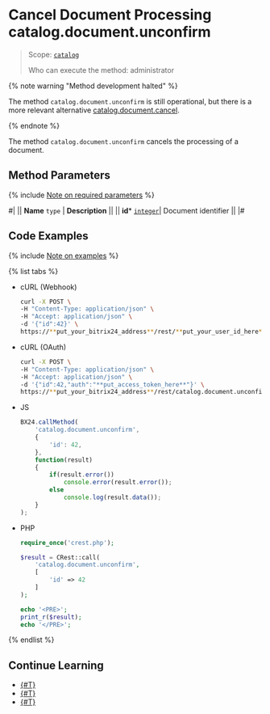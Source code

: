 # Cancel Document Processing catalog.document.unconfirm

> Scope: [`catalog`](../../../scopes/permissions.md)
>
> Who can execute the method: administrator

{% note warning "Method development halted" %}

The method `catalog.document.unconfirm` is still operational, but there is a more relevant alternative [catalog.document.cancel](../catalog-document-cancel.md).

{% endnote %}

The method `catalog.document.unconfirm` cancels the processing of a document.

## Method Parameters

{% include [Note on required parameters](../../../../_includes/required.md) %}

#|
|| **Name**
`type` | **Description** ||
|| **id***
[`integer`](../../../data-types.md)| Document identifier ||
|#

## Code Examples

{% include [Note on examples](../../../../_includes/examples.md) %}

{% list tabs %}

- cURL (Webhook)

    ```bash
    curl -X POST \
    -H "Content-Type: application/json" \
    -H "Accept: application/json" \
    -d '{"id":42}' \
    https://**put_your_bitrix24_address**/rest/**put_your_user_id_here**/**put_your_webhook_here**/catalog.document.unconfirm
    ```

- cURL (OAuth)

    ```bash
    curl -X POST \
    -H "Content-Type: application/json" \
    -H "Accept: application/json" \
    -d '{"id":42,"auth":"**put_access_token_here**"}' \
    https://**put_your_bitrix24_address**/rest/catalog.document.unconfirm
    ```

- JS

    ```js
    BX24.callMethod(
        'catalog.document.unconfirm',
        {
            'id': 42,
        },
        function(result)
        {
            if(result.error())
                console.error(result.error());
            else
                console.log(result.data());
        }
    );
    ```

- PHP

    ```php
    require_once('crest.php');

    $result = CRest::call(
        'catalog.document.unconfirm',
        [
            'id' => 42
        ]
    );

    echo '<PRE>';
    print_r($result);
    echo '</PRE>';
    ```

{% endlist %}

## Continue Learning 

- [{#T}](./catalog-document-confirm.md)
- [{#T}](./catalog-document-fields.md)
- [{#T}](./catalog-document-element-fields.md)